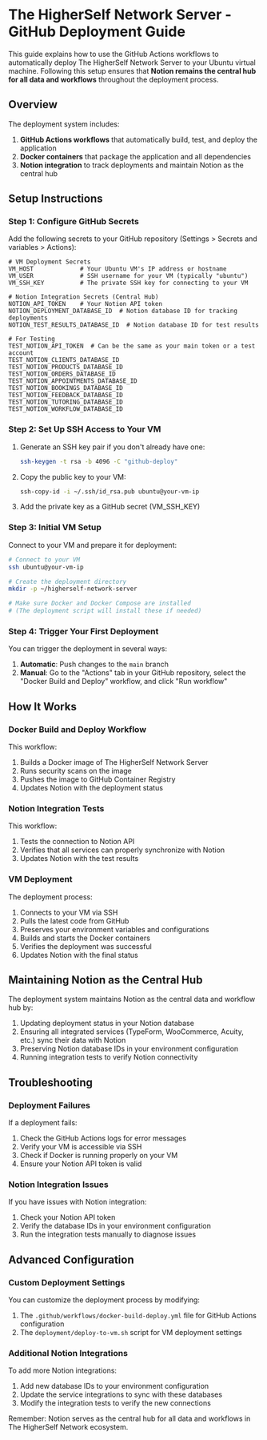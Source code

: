 # The HigherSelf Network Server - GitHub Deployment Guide

This guide explains how to use the GitHub Actions workflows to automatically deploy The HigherSelf Network Server to your Ubuntu virtual machine. Following this setup ensures that **Notion remains the central hub for all data and workflows** throughout the deployment process.

## Overview

The deployment system includes:

1. **GitHub Actions workflows** that automatically build, test, and deploy the application
2. **Docker containers** that package the application and all dependencies
3. **Notion integration** to track deployments and maintain Notion as the central hub

## Setup Instructions

### Step 1: Configure GitHub Secrets

Add the following secrets to your GitHub repository (Settings > Secrets and variables > Actions):

```
# VM Deployment Secrets
VM_HOST             # Your Ubuntu VM's IP address or hostname
VM_USER             # SSH username for your VM (typically "ubuntu")
VM_SSH_KEY          # The private SSH key for connecting to your VM

# Notion Integration Secrets (Central Hub)
NOTION_API_TOKEN    # Your Notion API token
NOTION_DEPLOYMENT_DATABASE_ID  # Notion database ID for tracking deployments
NOTION_TEST_RESULTS_DATABASE_ID  # Notion database ID for test results

# For Testing
TEST_NOTION_API_TOKEN  # Can be the same as your main token or a test account
TEST_NOTION_CLIENTS_DATABASE_ID
TEST_NOTION_PRODUCTS_DATABASE_ID
TEST_NOTION_ORDERS_DATABASE_ID
TEST_NOTION_APPOINTMENTS_DATABASE_ID
TEST_NOTION_BOOKINGS_DATABASE_ID
TEST_NOTION_FEEDBACK_DATABASE_ID
TEST_NOTION_TUTORING_DATABASE_ID
TEST_NOTION_WORKFLOW_DATABASE_ID
```

### Step 2: Set Up SSH Access to Your VM

1. Generate an SSH key pair if you don't already have one:
   ```bash
   ssh-keygen -t rsa -b 4096 -C "github-deploy"
   ```

2. Copy the public key to your VM:
   ```bash
   ssh-copy-id -i ~/.ssh/id_rsa.pub ubuntu@your-vm-ip
   ```

3. Add the private key as a GitHub secret (VM_SSH_KEY)

### Step 3: Initial VM Setup

Connect to your VM and prepare it for deployment:

```bash
# Connect to your VM
ssh ubuntu@your-vm-ip

# Create the deployment directory
mkdir -p ~/higherself-network-server

# Make sure Docker and Docker Compose are installed
# (The deployment script will install these if needed)
```

### Step 4: Trigger Your First Deployment

You can trigger the deployment in several ways:

1. **Automatic**: Push changes to the `main` branch
2. **Manual**: Go to the "Actions" tab in your GitHub repository, select the "Docker Build and Deploy" workflow, and click "Run workflow"

## How It Works

### Docker Build and Deploy Workflow

This workflow:
1. Builds a Docker image of The HigherSelf Network Server
2. Runs security scans on the image
3. Pushes the image to GitHub Container Registry
4. Updates Notion with the deployment status

### Notion Integration Tests

This workflow:
1. Tests the connection to Notion API
2. Verifies that all services can properly synchronize with Notion
3. Updates Notion with the test results

### VM Deployment

The deployment process:
1. Connects to your VM via SSH
2. Pulls the latest code from GitHub
3. Preserves your environment variables and configurations
4. Builds and starts the Docker containers
5. Verifies the deployment was successful
6. Updates Notion with the final status

## Maintaining Notion as the Central Hub

The deployment system maintains Notion as the central data and workflow hub by:

1. Updating deployment status in your Notion database
2. Ensuring all integrated services (TypeForm, WooCommerce, Acuity, etc.) sync their data with Notion
3. Preserving Notion database IDs in your environment configuration
4. Running integration tests to verify Notion connectivity

## Troubleshooting

### Deployment Failures

If a deployment fails:
1. Check the GitHub Actions logs for error messages
2. Verify your VM is accessible via SSH
3. Check if Docker is running properly on your VM
4. Ensure your Notion API token is valid

### Notion Integration Issues

If you have issues with Notion integration:
1. Check your Notion API token
2. Verify the database IDs in your environment configuration
3. Run the integration tests manually to diagnose issues

## Advanced Configuration

### Custom Deployment Settings

You can customize the deployment process by modifying:
1. The `.github/workflows/docker-build-deploy.yml` file for GitHub Actions configuration
2. The `deployment/deploy-to-vm.sh` script for VM deployment settings

### Additional Notion Integrations

To add more Notion integrations:
1. Add new database IDs to your environment configuration
2. Update the service integrations to sync with these databases
3. Modify the integration tests to verify the new connections

Remember: Notion serves as the central hub for all data and workflows in The HigherSelf Network ecosystem.
